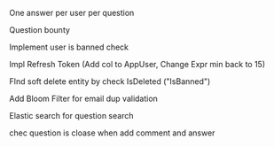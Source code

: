 One answer per user per question

Question bounty

Implement user is banned check

Impl Refresh Token (Add col to AppUser, Change Expr min back to 15)

FInd soft delete entity by check IsDeleted ("IsBanned")

Add Bloom Filter for email dup validation

Elastic search for question search

chec question is cloase when add comment and answer